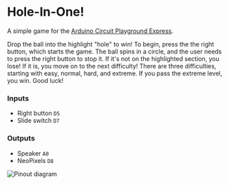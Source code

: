 # Hole-In-One!

A simple game for the [Arduino Circuit Playground Express](https://store.arduino.cc/products/circuit-playground-express).

Drop the ball into the highlight "hole" to win! To begin, press the the right button, which starts the game. The ball spins in a circle, and the user needs to press the right button to stop it. If it's not on the highlighted section, you lose! If it is, you move on to the next difficulty! There are three difficulties, starting with easy, normal, hard, and extreme. If you pass the extreme level, you win. Good luck!

### Inputs

- Right button `D5`
- Slide switch `D7`

### Outputs

- Speaker `A0`
- NeoPixels `D8`

![Pinout diagram](https://cdn-learn.adafruit.com/assets/assets/000/047/156/original/circuit_playground_Adafruit_Circuit_Playground_Express_Pinout.png?1507829017)
